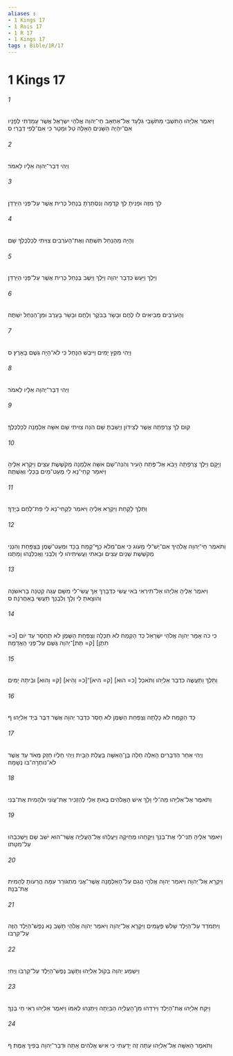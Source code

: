 ```yaml
---
aliases : 
- 1 Kings 17
- 1 Rois 17
- 1 R 17
- 1 Kings 17
tags : Bible/1R/17
---
```


# 1 Kings 17

###### 1
וַיֹּאמֶר אֵלִיָּהוּ הַתִּשְׁבִּי מִתֹּשָׁבֵי גִלְעָד אֶל־אַחְאָב חַי־יְהוָה אֱלֹהֵי יִשְׂרָאֵל אֲשֶׁר עָמַדְתִּי לְפָנָיו אִם־יִהְיֶה הַשָּׁנִים הָאֵלֶּה טַל וּמָטָר כִּי אִם־לְפִי דְבָרִי׃ ס
###### 2
וַיְהִי דְבַר־יְהוָה אֵלָיו לֵאמֹר׃
###### 3
לֵךְ מִזֶּה וּפָנִיתָ לְּךָ קֵדְמָה וְנִסְתַּרְתָּ בְּנַחַל כְּרִית אֲשֶׁר עַל־פְּנֵי הַיַּרְדֵּן׃
###### 4
וְהָיָה מֵהַנַּחַל תִּשְׁתֶּה וְאֶת־הָעֹרְבִים צִוִּיתִי לְכַלְכֶּלְךָ שָׁם׃
###### 5
וַיֵּלֶךְ וַיַּעַשׂ כִּדְבַר יְהוָה וַיֵּלֶךְ וַיֵּשֶׁב בְּנַחַל כְּרִית אֲשֶׁר עַל־פְּנֵי הַיַּרְדֵּן׃
###### 6
וְהָעֹרְבִים מְבִיאִים לֹו לֶחֶם וּבָשָׂר בַּבֹּקֶר וְלֶחֶם וּבָשָׂר בָּעָרֶב וּמִן־הַנַּחַל יִשְׁתֶּה׃
###### 7
וַיְהִי מִקֵּץ יָמִים וַיִּיבַשׁ הַנָּחַל כִּי לֹא־הָיָה גֶשֶׁם בָּאָרֶץ׃ ס
###### 8
וַיְהִי דְבַר־יְהוָה אֵלָיו לֵאמֹר׃
###### 9
קוּם לֵךְ צָרְפַתָה אֲשֶׁר לְצִידֹון וְיָשַׁבְתָּ שָׁם הִנֵּה צִוִּיתִי שָׁם אִשָּׁה אַלְמָנָה לְכַלְכְּלֶךָ׃
###### 10
וַיָּקָם וַיֵּלֶךְ צָרְפַתָה וַיָּבֹא אֶל־פֶּתַח הָעִיר וְהִנֵּה־שָׁם אִשָּׁה אַלְמָנָה מְקֹשֶׁשֶׁת עֵצִים וַיִּקְרָא אֵלֶיהָ וַיֹּאמַר קְחִי־נָא לִי מְעַט־מַיִם בַּכְּלִי וְאֶשְׁתֶּה׃
###### 11
וַתֵּלֶךְ לָקַחַת וַיִּקְרָא אֵלֶיהָ וַיֹּאמַר לִקְחִי־נָא לִי פַּת־לֶחֶם בְּיָדֵךְ׃
###### 12
וַתֹּאמֶר חַי־יְהוָה אֱלֹהֶיךָ אִם־יֶשׁ־לִי מָעֹוג כִּי אִם־מְלֹא כַף־קֶמַח בַּכַּד וּמְעַט־שֶׁמֶן בַּצַּפָּחַת וְהִנְנִי מְקֹשֶׁשֶׁת שְׁנַיִם עֵצִים וּבָאתִי וַעֲשִׂיתִיהוּ לִי וְלִבְנִי וַאֲכַלְנֻהוּ וָמָתְנוּ׃
###### 13
וַיֹּאמֶר אֵלֶיהָ אֵלִיָּהוּ אַל־תִּירְאִי בֹּאִי עֲשִׂי כִדְבָרֵךְ אַךְ עֲשִׂי־לִי מִשָּׁם עֻגָה קְטַנָּה בָרִאשֹׁנָה וְהֹוצֵאתְ לִי וְלָךְ וְלִבְנֵךְ תַּעֲשִׂי בָּאַחֲרֹנָה׃ ס
###### 14
כִּי כֹה אָמַר יְהוָה אֱלֹהֵי יִשְׂרָאֵל כַּד הַקֶּמַח לֹא תִכְלָה וְצַפַּחַת הַשֶּׁמֶן לֹא תֶחְסָר עַד יֹום [כ= תִּתֶּן] [ק= תֵּת]־יְהוָה גֶּשֶׁם עַל־פְּנֵי הָאֲדָמָה׃
###### 15
וַתֵּלֶךְ וַתַּעֲשֶׂה כִּדְבַר אֵלִיָּהוּ וַתֹּאכַל [כ= הוּא] [ק= הִיא]־[כ= וָהִיא] [ק= וָהוּא] וּבֵיתָהּ יָמִים׃
###### 16
כַּד הַקֶּמַח לֹא כָלָתָה וְצַפַּחַת הַשֶּׁמֶן לֹא חָסֵר כִּדְבַר יְהוָה אֲשֶׁר דִּבֶּר בְּיַד אֵלִיָּהוּ׃ ף
###### 17
וַיְהִי אַחַר הַדְּבָרִים הָאֵלֶּה חָלָה בֶּן־הָאִשָּׁה בַּעֲלַת הַבָּיִת וַיְהִי חָלְיֹו חָזָק מְאֹד עַד אֲשֶׁר לֹא־נֹותְרָה־בֹּו נְשָׁמָה׃
###### 18
וַתֹּאמֶר אֶל־אֵלִיָּהוּ מַה־לִּי וָלָךְ אִישׁ הָאֱלֹהִים בָּאתָ אֵלַי לְהַזְכִּיר אֶת־עֲוֹנִי וּלְהָמִית אֶת־בְּנִי׃
###### 19
וַיֹּאמֶר אֵלֶיהָ תְּנִי־לִי אֶת־בְּנֵךְ וַיִּקָּחֵהוּ מֵחֵיקָהּ וַיַּעֲלֵהוּ אֶל־הָעֲלִיָּה אֲשֶׁר־הוּא יֹשֵׁב שָׁם וַיַּשְׁכִּבֵהוּ עַל־מִטָּתֹו׃
###### 20
וַיִּקְרָא אֶל־יְהוָה וַיֹּאמַר יְהוָה אֱלֹהָי הֲגַם עַל־הָאַלְמָנָה אֲשֶׁר־אֲנִי מִתְגֹּורֵר עִמָּהּ הֲרֵעֹותָ לְהָמִית אֶת־בְּנָהּ׃
###### 21
וַיִּתְמֹדֵד עַל־הַיֶּלֶד שָׁלֹשׁ פְּעָמִים וַיִּקְרָא אֶל־יְהוָה וַיֹּאמַר יְהוָה אֱלֹהָי תָּשָׁב נָא נֶפֶשׁ־הַיֶּלֶד הַזֶּה עַל־קִרְבֹּו׃
###### 22
וַיִּשְׁמַע יְהוָה בְּקֹול אֵלִיָּהוּ וַתָּשָׁב נֶפֶשׁ־הַיֶּלֶד עַל־קִרְבֹּו וַיֶּחִי׃
###### 23
וַיִּקַּח אֵלִיָּהוּ אֶת־הַיֶּלֶד וַיֹּרִדֵהוּ מִן־הָעֲלִיָּה הַבַּיְתָה וַיִּתְּנֵהוּ לְאִמֹּו וַיֹּאמֶר אֵלִיָּהוּ רְאִי חַי בְּנֵךְ׃
###### 24
וַתֹּאמֶר הָאִשָּׁה אֶל־אֵלִיָּהוּ עַתָּה זֶה יָדַעְתִּי כִּי אִישׁ אֱלֹהִים אָתָּה וּדְבַר־יְהוָה בְּפִיךָ אֱמֶת׃ ף
